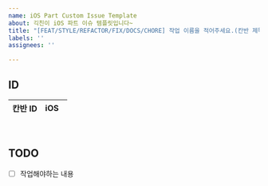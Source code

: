 ```yaml
---
name: iOS Part Custom Issue Template
about: 긱친이 iOS 파트 이슈 템플릿입니다~
title: "[FEAT/STYLE/REFACTOR/FIX/DOCS/CHORE] 작업 이름을 적어주세요.(칸반 제목과 동일하게!)"
labels: ''
assignees: ''

---
```


## ID
| 칸반 ID | iOS &nbsp; |
|:-------:|:-------:|

<br/>

##  TODO
- [ ] 작업해야하는 내용
